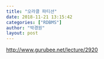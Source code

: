 ```yaml
---
title: "오라클 파티션"
date: 2018-11-21 13:15:42
categories: ["RDBMS"]
author: "박경원"
layout: post
---
```


http://www.gurubee.net/lecture/2920
